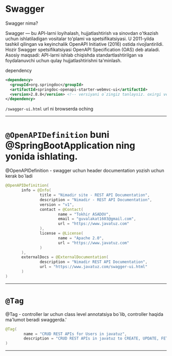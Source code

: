 # Swagger 
Swagger nima?

Swagger — bu API-larni loyihalash, hujjatlashtirish va sinovdan o'tkazish uchun ishlatiladigan vositalar to'plami va spetsifikatsiyasi.
U 2011-yilda tashkil qilingan va keyinchalik OpenAPI Initiative (2016) ostida rivojlantirildi. Hozir Swagger spetsifikatsiyasi OpenAPI Specification (OAS) deb ataladi.
Asosiy maqsadi: API-larni ishlab chiqishda standartlashtirilgan va foydalanuvchi uchun qulay hujjatlashtirishni ta'minlash.

dependency
```xml
<dependency>
  <groupId>org.springdoc</groupId>
  <artifactId>springdoc-openapi-starter-webmvc-ui</artifactId>
  <version>2.8.8</version> <!-- versiyani o`zingiz tanlaysiz. oxirgi versiyadan foydalanishga harakat qiling -->
</dependency>
```
 `/swagger-ui.html` url ni browserda oching
 
---

 # `@OpenAPIDefinition` buni @SpringBootApplication ning yonida ishlating. 
 @OpenAPIDefinition - swagger uchun header documentation yozish uchun kerak bo`ladi
 ```java
@OpenAPIDefinition(
        info = @Info(
                title = "Nimadir site - REST API Documentation",
                description = "Nimadir - REST API Documentation",
                version = "v1",
                contact = @Contact(
                        name = "Tokhir ASADOV",
                        email = "guvalakat1603@gmail.com",
                        url = "https://www.javatuz.com"
                ),
                license = @License(
                        name = "Apache 2.0",
                        url = "https://www.javatuz.com"
                )
        ),
        externalDocs = @ExternalDocumentation(
                description = "Nimadir REST API Documentation",
                url = "https://www.javatuz.com/swagger-ui.html"
        )
)
```

---

# `@Tag`
@Tag - controller lar uchun class level annotatsiya bo`lib, controller haqida ma'lumot beradi swaggerda.'
```java
@Tag(
        name = "CRUD REST APIs for Users in javatuz",
        description = "CRUD REST APIs in javatuz to CREATE, UPDATE, FETCH AND DELETE user details"
)
```

---


